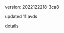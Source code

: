 version: 2022122218-3ca8

updated 11 avds

[details](https://github.com/0x74f917491bfa7ebfa379/ali_avd_db/blob/master/change_log/2022/12/22/18/3ca8.txt)